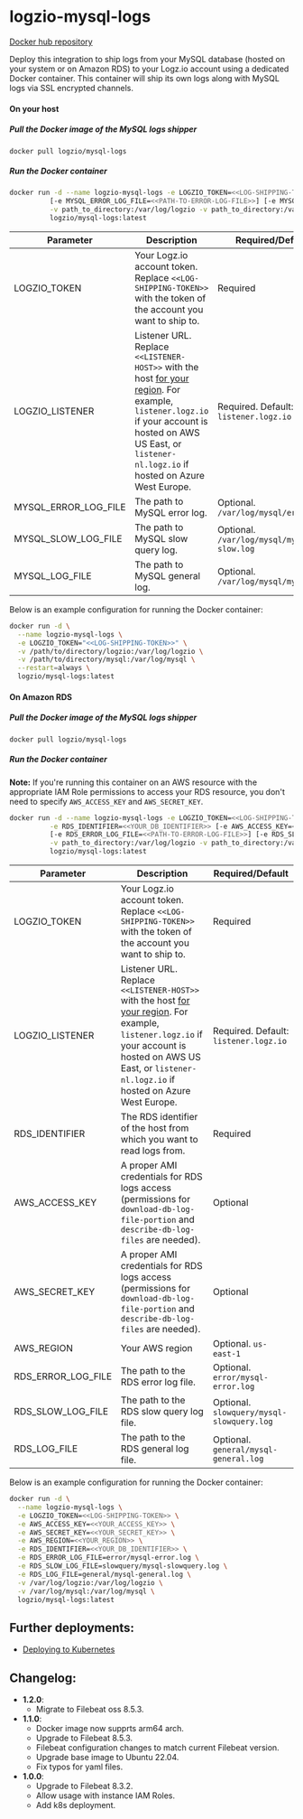 logzio-mysql-logs
=========================

[Docker hub repository](https://hub.docker.com/r/logzio/mysql-logs/)


Deploy this integration to ship logs from your MySQL database (hosted on your system or on Amazon RDS) to your Logz.io account using a dedicated Docker container. This container will ship its own logs along with MySQL logs via SSL encrypted channels. 



#### On your host

##### Pull the Docker image of the MySQL logs shipper

```shell
docker pull logzio/mysql-logs
```

##### Run the Docker container


```bash
docker run -d --name logzio-mysql-logs -e LOGZIO_TOKEN=<<LOG-SHIPPING-TOKEN>> [-e LOGZIO_LISTENER=<<LISTENER-HOST>>] \
          [-e MYSQL_ERROR_LOG_FILE=<<PATH-TO-ERROR-LOG-FILE>>] [-e MYSQL_SLOW_LOG_FILE=<<PATH-TO-SLOW-LOG-FILE>>] [-e MYSQL_LOG_FILE=<<PATH-TO-LOG-FILE>>] \
          -v path_to_directory:/var/log/logzio -v path_to_directory:/var/log/mysql \
          logzio/mysql-logs:latest
```

| Parameter | Description | Required/Default |
|---|---|---|
| LOGZIO_TOKEN | Your Logz.io account token. Replace `<<LOG-SHIPPING-TOKEN>>` with the token of the account you want to ship to. | Required |
| LOGZIO_LISTENER | Listener URL. Replace `<<LISTENER-HOST>>` with the host [for your region](https://docs.logz.io/user-guide/accounts/account-region.html#available-regions). For example, `listener.logz.io` if your account is hosted on AWS US East, or `listener-nl.logz.io` if hosted on Azure West Europe. | Required. Default: `listener.logz.io` |
| MYSQL_ERROR_LOG_FILE | The path to MySQL error log. | Optional. `/var/log/mysql/error.log` |
| MYSQL_SLOW_LOG_FILE | The path to MySQL slow query log. | Optional. `/var/log/mysql/mysql-slow.log` |
| MYSQL_LOG_FILE | The path to MySQL general log. | Optional. `/var/log/mysql/mysql.log` |


Below is an example configuration for running the Docker container:

```bash
docker run -d \
  --name logzio-mysql-logs \
  -e LOGZIO_TOKEN="<<LOG-SHIPPING-TOKEN>>" \
  -v /path/to/directory/logzio:/var/log/logzio \
  -v /path/to/directory/mysql:/var/log/mysql \
  --restart=always \
  logzio/mysql-logs:latest
```


#### On Amazon RDS

##### Pull the Docker image of the MySQL logs shipper

```shell
docker pull logzio/mysql-logs
```

##### Run the Docker container

**Note:** If you're running this container on an AWS resource with the appropriate IAM Role permissions to access your RDS resource, you don't need to specify `AWS_ACCESS_KEY` and `AWS_SECRET_KEY`.


```bash
docker run -d --name logzio-mysql-logs -e LOGZIO_TOKEN=<<LOG-SHIPPING-TOKEN>> [-e LOGZIO_LISTENER=<<LISTENER-HOST>>] \
          -e RDS_IDENTIFIER=<<YOUR_DB_IDENTIFIER>> [-e AWS_ACCESS_KEY=<<YOUR_ACCESS_KEY>>] [-e AWS_SECRET_KEY=<<YOUR_SECRET_KEY>>] [-e AWS_REGION=<<YOUR_REGION>>] \
          [-e RDS_ERROR_LOG_FILE=<<PATH-TO-ERROR-LOG-FILE>>] [-e RDS_SLOW_LOG_FILE=<<PATH-TO-SLOW-LOG-FILE>>] [-e RDS_LOG_FILE=<<PATH-TO-LOG-FILE>>] \
          -v path_to_directory:/var/log/logzio -v path_to_directory:/var/log/mysql \
          logzio/mysql-logs:latest
```

| Parameter | Description | Required/Default |
|---|---|---|
| LOGZIO_TOKEN | Your Logz.io account token. Replace `<<LOG-SHIPPING-TOKEN>>` with the token of the account you want to ship to. | Required |
| LOGZIO_LISTENER | Listener URL. Replace `<<LISTENER-HOST>>` with the host [for your region](https://docs.logz.io/user-guide/accounts/account-region.html#available-regions). For example, `listener.logz.io` if your account is hosted on AWS US East, or `listener-nl.logz.io` if hosted on Azure West Europe. | Required. Default: `listener.logz.io` |
| RDS_IDENTIFIER | The RDS identifier of the host from which you want to read logs from. | Required |
| AWS_ACCESS_KEY | A proper AMI credentials for RDS logs access (permissions for `download-db-log-file-portion` and `describe-db-log-files` are needed). | Optional |
| AWS_SECRET_KEY | A proper AMI credentials for RDS logs access (permissions for `download-db-log-file-portion` and `describe-db-log-files` are needed). | Optional |
| AWS_REGION | Your AWS region | Optional. `us-east-1` |
| RDS_ERROR_LOG_FILE | The path to the RDS error log file. | Optional. `error/mysql-error.log` |
| RDS_SLOW_LOG_FILE | The path to the RDS slow query log file. | Optional. `slowquery/mysql-slowquery.log` |
| RDS_LOG_FILE | The path to the RDS general log file. | Optional. `general/mysql-general.log` |


Below is an example configuration for running the Docker container:

```bash
docker run -d \
  --name logzio-mysql-logs \
  -e LOGZIO_TOKEN=<<LOG-SHIPPING-TOKEN>> \
  -e AWS_ACCESS_KEY=<<YOUR_ACCESS_KEY>> \
  -e AWS_SECRET_KEY=<<YOUR_SECRET_KEY>> \
  -e AWS_REGION=<<YOUR_REGION>> \
  -e RDS_IDENTIFIER=<<YOUR_DB_IDENTIFIER>> \
  -e RDS_ERROR_LOG_FILE=error/mysql-error.log \
  -e RDS_SLOW_LOG_FILE=slowquery/mysql-slowquery.log \
  -e RDS_LOG_FILE=general/mysql-general.log \
  -v /var/log/logzio:/var/log/logzio \
  -v /var/log/mysql:/var/log/mysql \
  logzio/mysql-logs:latest
```


## Further deployments:
- [Deploying to Kubernetes](https://github.com/logzio/logzio-mysql-logs/tree/master/k8s)

## Changelog:

- **1.2.0**:
  - Migrate to Filebeat oss 8.5.3.
- **1.1.0**:
  - Docker image now supprts arm64 arch.
  - Upgrade to Filebeat 8.5.3.
  - Filebeat configuration changes to match current Filebeat version.
  - Upgrade base image to Ubuntu 22.04.
  - Fix typos for yaml files.
- **1.0.0**:
  - Upgrade to Filebeat 8.3.2.
  - Allow usage with instance IAM Roles.
  - Add k8s deployment.
